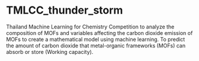 # TMLCC_thunder_storm
Thailand Machine Learning for Chemistry Competition to analyze the composition of MOFs and variables affecting the carbon dioxide emission of MOFs to create a mathematical model using machine learning. To predict the amount of carbon dioxide that metal-organic frameworks (MOFs) can absorb or store (Working capacity).
